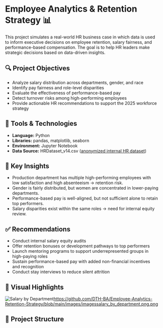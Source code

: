 # Employee Analytics & Retention Strategy 📊

This project simulates a real-world HR business case in which data is used to inform executive decisions on employee retention, salary fairness, and performance-based compensation. The goal is to help HR leaders make strategic decisions based on data-driven insights.

## 🔍 Project Objectives

- Analyze salary distribution across departments, gender, and race
- Identify pay fairness and role-level disparities
- Evaluate the effectiveness of performance-based pay
- Detect turnover risks among high-performing employees
- Provide actionable HR recommendations to support the 2025 workforce strategy

## 🧰 Tools & Technologies

- **Language:** Python
- **Libraries:** pandas, matplotlib, seaborn
- **Environment:** Jupyter Notebook
- **Data Source:** HRDataset_v14.csv ([anonymized internal HR dataset](https://www.kaggle.com/datasets/rhuebner/human-resources-data-set))

## 🧠 Key Insights

- Production department has multiple high-performing employees with low satisfaction and high absenteeism → retention risk.
- Gender is fairly distributed, but women are concentrated in lower-paying departments.
- Performance-based pay is well-aligned, but not sufficient alone to retain top performers.
- Salary disparities exist within the same roles → need for internal equity review.

## ✅ Recommendations

- Conduct internal salary equity audits
- Offer retention bonuses or development pathways to top performers
- Launch mentoring programs to support underrepresented groups in high-paying roles
- Sustain performance-based pay with added non-financial incentives and recognition
- Conduct stay interviews to reduce silent attrition

## 📸 Visual Highlights

![Salary by Department](images/salary_by_department.png)https://github.com/DTH-BA/Employee-Analytics-Retention-Strategy/blob/main/images/imagessalary_by_department.png.png

## 📂 Project Structure
